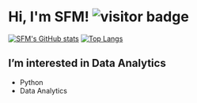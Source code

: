# Hi, I'm SFM! ![visitor badge](https://visitor-badge.glitch.me/badge?page_id=stevie93.visitor-badge)

[![SFM's GitHub stats](https://github-readme-stats.vercel.app/api?username=stevie93)](https://github.com/stevie93/github-readme-stats)
[![Top Langs](https://github-readme-stats.vercel.app/api/top-langs/?username=stevie93&layout=compact)](https://github.com/stevie93/github-readme-stats)


## I’m interested in Data Analytics
- Python
- Data Analytics

<!---
Stevie93/Stevie93 is a ✨ special ✨ repository because its `README.md` (this file) appears on your GitHub profile.
You can click the Preview link to take a look at your changes.
--->
